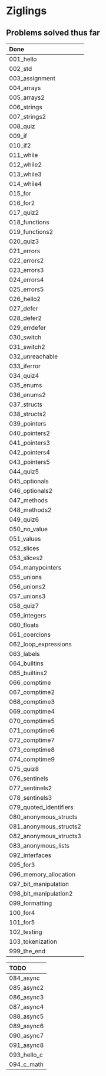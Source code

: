 # Ziglings

## Problems solved thus far
|Done  |
|:-----------------------|
| 001_hello              | 
| 002_std                |
| 003_assignment         |
| 004_arrays             |
| 005_arrays2            |
| 006_strings            |
| 007_strings2           |
| 008_quiz               |
| 009_if                 |
| 010_if2                |
| 011_while              |
| 012_while2             |
| 013_while3             |
| 014_while4             |
| 015_for                |
| 016_for2               |
| 017_quiz2              |
| 018_functions          |
| 019_functions2         |
| 020_quiz3              |
| 021_errors             |
| 022_errors2            |
| 023_errors3            |
| 024_errors4            |
| 025_errors5            |
| 026_hello2             |
| 027_defer              |
| 028_defer2             |
| 029_errdefer           |
| 030_switch             |
| 031_switch2            |
| 032_unreachable        |
| 033_iferror            |
| 034_quiz4              |
| 035_enums              |
| 036_enums2             |
| 037_structs            |
| 038_structs2           |
| 039_pointers           |
| 040_pointers2          |
| 041_pointers3          |
| 042_pointers4          |
| 043_pointers5          |
| 044_quiz5              |
| 045_optionals          |
| 046_optionals2         |
| 047_methods            |
| 048_methods2           |
| 049_quiz6              |
| 050_no_value           |
| 051_values             |
| 052_slices             |
| 053_slices2            |
| 054_manypointers       |
| 055_unions             |
| 056_unions2            |
| 057_unions3            |
| 058_quiz7              |
| 059_integers           |
| 060_floats             |
| 061_coercions          |
| 062_loop_expressions   |
| 063_labels             |
| 064_builtins           |
| 065_builtins2          |
| 066_comptime           |
| 067_comptime2          |
| 068_comptime3          |
| 069_comptime4          |
| 070_comptime5          |
| 071_comptime6          |
| 072_comptime7          |
| 073_comptime8          |
| 074_comptime9          |
| 075_quiz8              |
| 076_sentinels          |
| 077_sentinels2         |
| 078_sentinels3         |
| 079_quoted_identifiers |
| 080_anonymous_structs  |
| 081_anonymous_structs2 |
| 082_anonymous_structs3 |
| 083_anonymous_lists    |
| 092_interfaces         |
| 095_for3               |
| 096_memory_allocation  |
| 097_bit_manipulation   |
| 098_bit_manipulation2  |
| 099_formatting         |
| 100_for4               |
| 101_for5               |
| 102_testing            |
| 103_tokenization       |
| 999_the_end            |

|TODO                    |
|:-----------------------|
| 084_async              |
| 085_async2             |
| 086_async3             |
| 087_async4             |
| 088_async5             |
| 089_async6             |
| 090_async7             |
| 091_async8             |
| 093_hello_c            |
| 094_c_math             |
